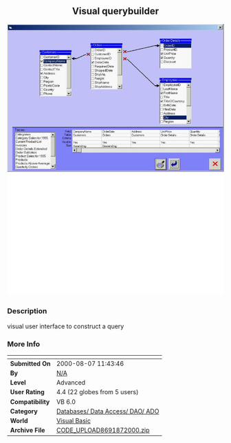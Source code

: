 ﻿<div align="center">

## Visual querybuilder

<img src="PIC200087614433520.jpg">
</div>

### Description

visual user interface to construct a query
 
### More Info
 


<span>             |<span>
---                |---
**Submitted On**   |2000-08-07 11:43:46
**By**             |[N/A](https://github.com/Planet-Source-Code/PSCIndex/blob/master/ByAuthor/empty.md)
**Level**          |Advanced
**User Rating**    |4.4 (22 globes from 5 users)
**Compatibility**  |VB 6\.0
**Category**       |[Databases/ Data Access/ DAO/ ADO](https://github.com/Planet-Source-Code/PSCIndex/blob/master/ByCategory/databases-data-access-dao-ado__1-6.md)
**World**          |[Visual Basic](https://github.com/Planet-Source-Code/PSCIndex/blob/master/ByWorld/visual-basic.md)
**Archive File**   |[CODE\_UPLOAD8691872000\.zip](https://github.com/Planet-Source-Code/visual-querybuilder__1-10471/archive/master.zip)








